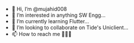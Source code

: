 - 👋 Hi, I’m @mujahid008
- 👀 I’m interested in anything SW Engg...
- 🌱 I’m currently learning Flutter...
- 💞️ I’m looking to collaborate on Tide's Uniclient...
- 📫 How to reach me 🚀🚀🚀

<!---
mujahid008/mujahid008 is a ✨ special ✨ repository because its `README.md` (this file) appears on your GitHub profile.
You can click the Preview link to take a look at your changes.
--->
